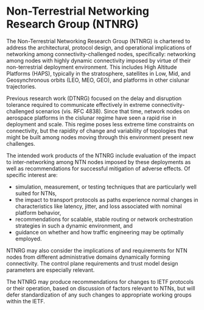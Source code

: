 # Non-Terrestrial Networking Research Group (NTNRG)

The Non-Terrestrial Networking Research Group (NTNRG) is chartered to
address the architectural, protocol design, and operational implications
of networking among connectivity-challenged nodes, specifically: networking
among nodes with highly dynamic connectivity imposed by virtue of their
non-terrestrial deployment environment. This includes High Altitude Platforms
(HAPS), typically in the stratosphere, satellites in Low, Mid, and
Geosynchronous orbits (LEO, MEO, GEO), and platforms in other cislunar
trajectories.

Previous research work (DTNRG) focused on the delay and disruption tolerance
required to communicate effectively in extreme connectivity-challenged
scenarios (vis. RFC 4838). Since that time, network nodes on aerospace
platforms in the cislunar regime have seen a rapid rise in deployment and
scale. This regime poses less extreme time constraints on connectivity, but
the rapidity of change and variability of topologies that might be built
among nodes moving through this environment present new challenges.

The intended work products of the NTNRG include evaluation of the impact to
inter-networking among NTN nodes imposed by these deployments as well as
recommendations for successful mitigation of adverse effects. Of specific
interest are:

  * simulation, measurement, or testing techniques that are particularly
    well suited for NTNs,
  * the impact to transport protocols as paths experience normal changes
    in characteristics like latency, jitter, and loss associated with
    nominal platform behavior,
  * recommendations for scalable, stable routing or network orchestration
    strategies in such a dynamic environment, and
  * guidance on whether and how traffic engineering may be optimally
    employed.

NTNRG may also consider the implications of and requirements for NTN nodes
from different administrative domains dynamically forming connectivity.
The control plane requirements and trust model design parameters are
especially relevant.

The NTNRG may produce recommendations for changes to IETF protocols or their
operation, based on discussion of factors relevant to NTNs, but will defer
standardization of any such changes to appropriate working groups within
the IETF.
